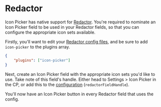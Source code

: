 # Redactor

Icon Picker has native support for [Redactor](https://plugins.craftcms.com/redactor). You're required to nominate an Icon Picker field to be used in your Redactor fields, so that you can configure the appropriate icon sets available.

Firstly, you'll want to edit your [Redactor config files](https://github.com/craftcms/redactor#redactor-configs), and be sure to add `icon-picker` to the plugins array.

```json
{
    "plugins": ["icon-picker"]
}
```

Next, create an Icon Picker field with the appropriate icon sets you'd like to use. Take note of this field's handle. Either head to Settings > Icon Picker in the CP, or add this to the [configuration](docs:get-started/configuration) (`redactorFieldHandle`).

You'll now have an Icon Picker button in every Redactor field that uses the config.